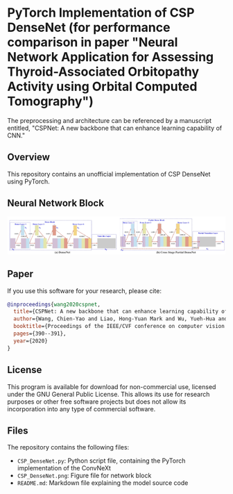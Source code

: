 # PyTorch Implementation of CSP DenseNet (for performance comparison in paper "Neural Network Application for Assessing Thyroid-Associated Orbitopathy Activity using Orbital Computed Tomography")
 
The preprocessing and architecture can be referenced by a manuscript entitled, "CSPNet: A new backbone that can enhance learning capability of CNN." 

## Overview
This repository contains an unofficial implementation of CSP DenseNet using PyTorch.<br/>


## Neural Network Block
![Local Image](CSP_DenseNet.png "CSP_DenseNet")
## Paper
If you use this software for your research, please cite:

```bibtex
@inproceedings{wang2020cspnet,
  title={CSPNet: A new backbone that can enhance learning capability of CNN},
  author={Wang, Chien-Yao and Liao, Hong-Yuan Mark and Wu, Yueh-Hua and Chen, Ping-Yang and Hsieh, Jun-Wei and Yeh, I-Hau},
  booktitle={Proceedings of the IEEE/CVF conference on computer vision and pattern recognition workshops},
  pages={390--391},
  year={2020}
}
```

## License
This program is available for download for non-commercial use, licensed under the GNU General Public License. This allows its use for research purposes or other free software projects but does not allow its incorporation into any type of commercial software.

## Files
The repository contains the following files:
- `CSP_DenseNet.py`: Python script file, containing the PyTorch implementation of the ConvNeXt
- `CSP_DenseNet.png`: Figure file for network block
- `README.md`: Markdown file explaining the model source code
